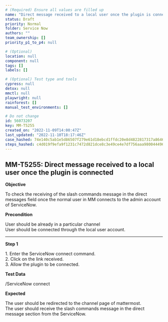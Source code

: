 ```yaml
---
# (Required) Ensure all values are filled up
name: "Direct message received to a local user once the plugin is connected"
status: Draft
priority: Normal
folder: Service Now
authors: ""
team_ownership: []
priority_p1_to_p4: null

# (Optional)
location: null
component: null
tags: []
labels: []

# (Optional) Test type and tools
cypress: null
detox: null
mmctl: null
playwright: null
rainforest: []
manual_test_environments: []

# Do not change
id: 56073207
key: MM-T5255
created_on: "2022-11-09T14:00:47Z"
last_updated: "2022-11-10T18:17:46Z"
case_hashed: 74e140c5ab1e5d86507f279e61d18ebcd1ffdc20e8d4822817317a8646f0f340ed4a4881200e9fd1004d51fb88866fb3
steps_hashed: c4d019f9efa9f1231c7472d821dce8c3e49ce4e7df756aaa98004449638172d9d2d4716e242b9d7632f6c88f60a65e48
---
```


<!-- (Auto-generated) Based on frontmatter's "key" and "name" -->

## MM-T5255: Direct message received to a local user once the plugin is connected

**Objective**

To check the receiving of the slash commands message in the direct messages field once the normal user in MM connects to the admin account of ServiceNow.

**Precondition**

User should be already in a particular channel\
User should be connected through the local user account.

---

**Step 1**

1\. Enter the ServiceNow connect command.\
2\. Click on the link received.\
3\. Allow the plugin to be connected.

**Test Data**

/ServiceNow connect

**Expected**

The user should be redirected to the channel page of mattermost.\
The user should receive the slash commands message in the direct message section from the ServiceNow.
